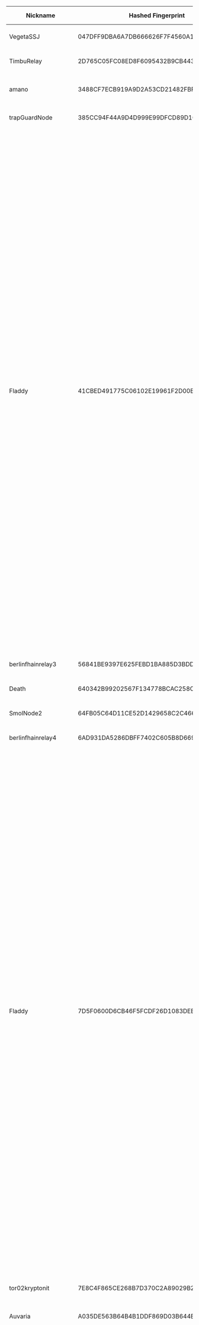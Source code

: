 | Nickname |  Hashed Fingerprint	| Or Addresses | Contact | Running | Flags | Last Seen | First Seen | Last Restarted | Advertised Bandwidth | Platform | Version | Version Status | Recommended Version | Verified hostnames | Exit policy |
|---|---|---|---|---|---|---|---|---|---|---|---|---|---|---|---|
|VegetaSSJ | 047DFF9DBA6A7DB666626F7F4560A1D7B1135F73 | ["217.123.114.168:9001"] | <myusernameis AT outlook DOT com> | true | Running, V2Dir, Valid | 2025-09-12 20:00:00 | 2025-09-12 16:00:00 | 2025-09-12 15:33:08 | 0 | Tor 0.4.8.17 on Linux | 0.4.8.17 | recommended | true | ["217-123-114-168.cable.dynamic.v4.ziggo.nl"] | ["reject *:*"]|
|TimbuRelay | 2D765C05FC08ED8F6095432B9CB443036975EEA1 | ["90.191.35.58:9443"] | N/A | true | Running, V2Dir, Valid | 2025-09-12 20:00:00 | 2025-09-12 16:00:00 | 2025-09-12 18:07:55 | 0 | Tor 0.4.8.17 on Linux | 0.4.8.17 | recommended | true | ["58-35-191-90.dyn.estpak.ee"] | ["reject *:*"]|
|amano | 3488CF7ECB919A9D2A53CD21482FBF395B721A96 | ["157.180.37.67:9001"] | Eder Nucci <eder nucci AT gmail dot com> | true | Running, StaleDesc, V2Dir, Valid | 2025-09-12 20:00:00 | 2025-09-12 01:00:00 | 2025-09-12 00:58:11 | 0 | Tor 0.4.8.17 on Linux | 0.4.8.17 | recommended | true | ["static.67.37.180.157.clients.your-server.de"] | ["reject *:*"]|
|trapGuardNode | 385CC94F44A9D4D999E99DFCD89D1CAD98263405 | ["162.62.225.238:9001"] | your_email@example.com | true | Running, V2Dir, Valid | 2025-09-12 20:00:00 | 2025-09-12 14:00:00 | 2025-09-12 13:15:50 | 0 | Tor 0.4.8.17 on Linux | 0.4.8.17 | recommended | true | N/A | ["reject *:*"]|
|Fladdy | 41CBED491775C06102E19961F2D00BCD5C821CF5 | ["91.219.238.161:9006"] | FladloBillo22@proton.me | true | Exit, Running, V2Dir, Valid | 2025-09-12 20:00:00 | 2025-09-12 11:00:00 | 2025-09-12 09:54:50 | 0 | Tor 0.4.8.17 on Linux | 0.4.8.17 | recommended | true | N/A | ["reject 0.0.0.0/8:*","reject 169.254.0.0/16:*","reject 127.0.0.0/8:*","reject 192.168.0.0/16:*","reject 10.0.0.0/8:*","reject 172.16.0.0/12:*","reject 91.219.238.161:*","accept *:20-22","accept *:43","accept *:53","accept *:79-81","accept *:194","accept *:220","accept *:389","accept *:443","accept *:465","accept *:531","accept *:543-544","accept *:554","accept *:563","accept *:587","accept *:636","accept *:706","accept *:853","accept *:873","accept *:902-904","accept *:981","accept *:989-995","accept *:1194","accept *:1220","accept *:1293","accept *:1500","accept *:1533","accept *:1677","accept *:1723","accept *:1755","accept *:1863","accept *:2082","accept *:2083","accept *:2086-2087","accept *:2095-2096","accept *:2102-2104","accept *:3128","accept *:3690","accept *:4321","accept *:4643","accept *:5050","accept *:5190","accept *:5222-5223","accept *:5228","accept *:5900","accept *:6660-6669","accept *:6679","accept *:6697","accept *:8000","accept *:8008","accept *:8074","accept *:8080","accept *:8082","accept *:8087-8088","accept *:8332-8333","accept *:8443","accept *:8888","accept *:9418","accept *:9999","accept *:10000","accept *:11371","accept *:19294","accept *:19638","accept *:50002","accept *:64738","reject *:*"]|
|berlinfhainrelay3 | 56841BE9397E625FEBD1BA885D3BDD390AC9FAE5 | ["5.28.89.19:9914"] | Yannick Dixken yannixk@dixken.de | true | Running, V2Dir, Valid | 2025-09-12 20:00:00 | 2025-09-12 19:00:00 | 2025-09-12 18:42:06 | 0 | Tor 0.4.8.17 on Linux | 0.4.8.17 | recommended | true | N/A | ["reject *:*"]|
|Death | 640342B99202567F134778BCAC258C1A966AD7EE | ["15.204.199.12:47474"] | nobody | true | Running, Valid | 2025-09-12 20:00:00 | 2025-09-12 13:00:00 | 2025-09-12 12:30:41 | 0 | Tor 0.4.8.16 on Linux | 0.4.8.16 | recommended | true | ["exitz.org"] | ["reject *:*"]|
|SmolNode2 | 64FB05C64D11CE52D1429658C2C466E86FAFA2E7 | ["188.68.60.91:8443","[2a03:4000:1b:c6:536d:6f6c:4e6f:6465]:8443"] | 0xFFFFFFFF Random Person | true | Running, V2Dir, Valid | 2025-09-12 20:00:00 | 2025-09-12 18:00:00 | 2025-09-12 17:46:59 | 0 | Tor 0.4.8.17 on Linux | 0.4.8.17 | recommended | true | ["smolno.de"] | ["reject *:*"]|
|berlinfhainrelay4 | 6AD931DA5286DBFF7402C605B8D66949C3700F30 | ["5.28.89.19:9915"] | Yannick Dixken yannixk@dixken.de | true | Running, V2Dir, Valid | 2025-09-12 20:00:00 | 2025-09-12 19:00:00 | 2025-09-12 18:41:54 | 0 | Tor 0.4.8.17 on Linux | 0.4.8.17 | recommended | true | N/A | ["reject *:*"]|
|Fladdy | 7D5F0600D6CB46F5FCDF26D1083DEEF131BAC437 | ["91.219.238.161:9002"] | FladloBillo22@proton.me | true | Exit, Running, V2Dir, Valid | 2025-09-12 20:00:00 | 2025-09-12 11:00:00 | 2025-09-12 09:54:50 | 0 | Tor 0.4.8.17 on Linux | 0.4.8.17 | recommended | true | N/A | ["reject 0.0.0.0/8:*","reject 169.254.0.0/16:*","reject 127.0.0.0/8:*","reject 192.168.0.0/16:*","reject 10.0.0.0/8:*","reject 172.16.0.0/12:*","reject 91.219.238.161:*","accept *:20-22","accept *:43","accept *:53","accept *:79-81","accept *:194","accept *:220","accept *:389","accept *:443","accept *:465","accept *:531","accept *:543-544","accept *:554","accept *:563","accept *:587","accept *:636","accept *:706","accept *:853","accept *:873","accept *:902-904","accept *:981","accept *:989-995","accept *:1194","accept *:1220","accept *:1293","accept *:1500","accept *:1533","accept *:1677","accept *:1723","accept *:1755","accept *:1863","accept *:2082","accept *:2083","accept *:2086-2087","accept *:2095-2096","accept *:2102-2104","accept *:3128","accept *:3690","accept *:4321","accept *:4643","accept *:5050","accept *:5190","accept *:5222-5223","accept *:5228","accept *:5900","accept *:6660-6669","accept *:6679","accept *:6697","accept *:8000","accept *:8008","accept *:8074","accept *:8080","accept *:8082","accept *:8087-8088","accept *:8332-8333","accept *:8443","accept *:8888","accept *:9418","accept *:9999","accept *:10000","accept *:11371","accept *:19294","accept *:19638","accept *:50002","accept *:64738","reject *:*"]|
|tor02kryptonit | 7E8C4F865CE268B7D370C2A89029B23A0D5ED47E | ["86.52.62.47:9091"] | dev.null@kryptonit.org | true | Fast, Running, V2Dir, Valid | 2025-09-12 20:00:00 | 2025-09-12 17:00:00 | 2025-09-12 16:47:20 | 9129984 | Tor 0.4.8.17 on Linux | 0.4.8.17 | recommended | true | ["86-52-62-47.norlyscustomer.net"] | ["reject *:*"]|
|Auvaria | A035DE563B64B4B1DDF869D03B644ED8CA44CF6B | ["5.255.102.162:9001","[2a04:52c0:107:6095::1]:9001"] | N/A | false | Running, V2Dir, Valid | 2025-09-12 04:00:00 | 2025-09-12 03:00:00 | 2025-09-12 02:19:44 | 0 | Tor 0.4.8.17 on Linux | 0.4.8.17 | recommended | true | N/A | ["reject *:*"]|
|Fladdy | A096CED80F44487F208CB9850E77A5AD6034F826 | ["91.219.238.161:9004"] | FladloBillo22@proton.me | true | Exit, Running, V2Dir, Valid | 2025-09-12 20:00:00 | 2025-09-12 11:00:00 | 2025-09-12 09:54:50 | 0 | Tor 0.4.8.17 on Linux | 0.4.8.17 | recommended | true | N/A | ["reject 0.0.0.0/8:*","reject 169.254.0.0/16:*","reject 127.0.0.0/8:*","reject 192.168.0.0/16:*","reject 10.0.0.0/8:*","reject 172.16.0.0/12:*","reject 91.219.238.161:*","accept *:20-22","accept *:43","accept *:53","accept *:79-81","accept *:194","accept *:220","accept *:389","accept *:443","accept *:465","accept *:531","accept *:543-544","accept *:554","accept *:563","accept *:587","accept *:636","accept *:706","accept *:853","accept *:873","accept *:902-904","accept *:981","accept *:989-995","accept *:1194","accept *:1220","accept *:1293","accept *:1500","accept *:1533","accept *:1677","accept *:1723","accept *:1755","accept *:1863","accept *:2082","accept *:2083","accept *:2086-2087","accept *:2095-2096","accept *:2102-2104","accept *:3128","accept *:3690","accept *:4321","accept *:4643","accept *:5050","accept *:5190","accept *:5222-5223","accept *:5228","accept *:5900","accept *:6660-6669","accept *:6679","accept *:6697","accept *:8000","accept *:8008","accept *:8074","accept *:8080","accept *:8082","accept *:8087-8088","accept *:8332-8333","accept *:8443","accept *:8888","accept *:9418","accept *:9999","accept *:10000","accept *:11371","accept *:19294","accept *:19638","accept *:50002","accept *:64738","reject *:*"]|
|TorRelay9273516178 | A2A8EB2A8B7D05DB4CA807F7A79D5BC9D48D7C1B | ["180.181.204.254:443"] | tor.relay9273516178@protonmail.com | true | Running, V2Dir, Valid | 2025-09-12 20:00:00 | 2025-09-12 19:00:00 | 2025-09-12 18:21:11 | 0 | Tor 0.4.8.17 on Linux | 0.4.8.17 | recommended | true | N/A | ["reject *:*"]|
|oimnidtx | A3159EAEC5290671EA9400F6E068E40EE11EF48D | ["31.17.44.37:9001"] | oimnidtx@4wrd.cc | true | Running, V2Dir, Valid | 2025-09-12 20:00:00 | 2025-09-12 11:00:00 | 2025-09-12 10:04:26 | 0 | Tor 0.4.8.17 on Linux | 0.4.8.17 | recommended | true | ["ip1f112c25.dynamic.kabel-deutschland.de"] | ["reject *:*"]|
|berlinfhainrelay1 | A373210329C44EECE98BDF57CC3F26D660BE53F8 | ["5.28.89.19:9912"] | Yannick Dixken yannixk@dixken.de | true | Running, V2Dir, Valid | 2025-09-12 20:00:00 | 2025-09-12 19:00:00 | 2025-09-12 18:41:53 | 0 | Tor 0.4.8.17 on Linux | 0.4.8.17 | recommended | true | N/A | ["reject *:*"]|
|TRALALA | A65A4654118D418CE517B865340B3D2D10542225 | ["86.54.28.193:9001"] | N/A | true | Running, V2Dir, Valid | 2025-09-12 20:00:00 | 2025-09-12 19:00:00 | 2025-09-12 18:20:09 | 0 | Tor 0.4.8.9 on Linux | 0.4.8.9 | recommended | true | N/A | ["reject *:*"]|
|tor02kryptonit | B1D1D77E93A7621E91CEF2B15A13D7634F4949FF | ["86.52.62.47:15873"] | dev.null@kryptonit.org | true | Running, V2Dir, Valid | 2025-09-12 20:00:00 | 2025-09-12 18:00:00 | 2025-09-12 16:50:04 | 9129984 | Tor 0.4.8.17 on Linux | 0.4.8.17 | recommended | true | ["86-52-62-47.norlyscustomer.net"] | ["reject *:*"]|
|operaTor | BB9C19BDE42CCAE091FD3854DC6B02AF55808D54 | ["162.202.107.146:8443"] | torrelay_operator.isothermally@8shield.net | false | Running, V2Dir, Valid | 2025-09-12 13:00:00 | 2025-09-12 00:00:00 | 2025-09-11 22:50:32 | 61555 | Tor 0.4.8.17 on Linux | 0.4.8.17 | recommended | true | N/A | ["reject *:*"]|
|trapGuardNode | C5146AC9F1565FA755498F7DE976141F1629B3A1 | ["162.62.225.238:9001"] | your_email@example.com | false | Running, V2Dir, Valid | 2025-09-12 14:00:00 | 2025-09-12 14:00:00 | 2025-09-10 09:04:07 | 188862 | Tor 0.4.8.17 on Linux | 0.4.8.17 | recommended | true | N/A | ["reject *:*"]|
|Fladdy | C58456A01D392904530CE0A17131ADF6540A7D11 | ["91.219.238.161:9000"] | FladloBillo22@proton.me | true | Exit, Running, V2Dir, Valid | 2025-09-12 20:00:00 | 2025-09-12 11:00:00 | 2025-09-12 09:54:50 | 0 | Tor 0.4.8.17 on Linux | 0.4.8.17 | recommended | true | N/A | ["reject 0.0.0.0/8:*","reject 169.254.0.0/16:*","reject 127.0.0.0/8:*","reject 192.168.0.0/16:*","reject 10.0.0.0/8:*","reject 172.16.0.0/12:*","reject 91.219.238.161:*","accept *:20-22","accept *:43","accept *:53","accept *:79-81","accept *:194","accept *:220","accept *:389","accept *:443","accept *:465","accept *:531","accept *:543-544","accept *:554","accept *:563","accept *:587","accept *:636","accept *:706","accept *:853","accept *:873","accept *:902-904","accept *:981","accept *:989-995","accept *:1194","accept *:1220","accept *:1293","accept *:1500","accept *:1533","accept *:1677","accept *:1723","accept *:1755","accept *:1863","accept *:2082","accept *:2083","accept *:2086-2087","accept *:2095-2096","accept *:2102-2104","accept *:3128","accept *:3690","accept *:4321","accept *:4643","accept *:5050","accept *:5190","accept *:5222-5223","accept *:5228","accept *:5900","accept *:6660-6669","accept *:6679","accept *:6697","accept *:8000","accept *:8008","accept *:8074","accept *:8080","accept *:8082","accept *:8087-8088","accept *:8332-8333","accept *:8443","accept *:8888","accept *:9418","accept *:9999","accept *:10000","accept *:11371","accept *:19294","accept *:19638","accept *:50002","accept *:64738","reject *:*"]|
|Glaciermonk6 | D16C4CC4B09B5DD3EAE5E29C5A360CAF3EDDE55D | ["178.128.43.7:443","[2a03:b0c0:1:e0::ad0e:1]:443"] | glaciermonk@outlook.com | true | Running, Valid | 2025-09-12 20:00:00 | 2025-09-12 08:00:00 | 2025-09-12 07:29:51 | 0 | Tor 0.4.8.17 on Linux | 0.4.8.17 | recommended | true | N/A | ["reject *:*"]|
|t0nBr0n | DA2381CDA496CA978583BD333AC842B8E95E06A2 | ["46.165.193.215:9100"] | tonbron@tuta.io | true | Exit, Running, V2Dir, Valid | 2025-09-12 20:00:00 | 2025-09-12 14:00:00 | 2025-09-12 13:42:03 | 0 | Tor 0.4.8.17 on Linux | 0.4.8.17 | recommended | true | N/A | ["reject 0.0.0.0/8:*","reject 169.254.0.0/16:*","reject 127.0.0.0/8:*","reject 192.168.0.0/16:*","reject 10.0.0.0/8:*","reject 172.16.0.0/12:*","reject 46.165.193.215:*","accept *:20-21","accept *:43","accept *:53","accept *:80-90","accept *:110","accept *:143","accept *:220","accept *:443","accept *:873","accept *:989-990","accept *:991","accept *:992","accept *:993","accept *:995","accept *:1194","accept *:4321","accept *:5222-5223","accept *:5228","accept *:9418","accept *:11371","accept *:64738","reject *:*"]|
|LoVeYoU | DB31CE134C380D655E33D9EFDC7638593D113335 | ["209.126.13.182:9001","[2605:a140:2280:5070::1]:9001"] | nononolovenononolove@gmail.com | true | Running, V2Dir, Valid | 2025-09-12 20:00:00 | 2025-09-12 04:00:00 | 2025-09-12 03:47:40 | 0 | Tor 0.4.8.10 on Linux | 0.4.8.10 | recommended | true | ["vmi2805070.contaboserver.net"] | ["reject *:*"]|
|berlinfhainrelay2 | F076D28959365B2D46E0DC846900687E2BB9F82C | ["5.28.89.19:9913"] | Yannick Dixken yannixk@dixken.de | true | Running, V2Dir, Valid | 2025-09-12 20:00:00 | 2025-09-12 19:00:00 | 2025-09-12 18:47:00 | 0 | Tor 0.4.8.17 on Linux | 0.4.8.17 | recommended | true | N/A | ["reject *:*"]|
|oimnidtx | FF56C698024E563252C6770C6FAAA035CFEF808D | ["31.17.44.37:9001"] | oimnidtx@4wrd.cc | false | Running, V2Dir, Valid | 2025-09-12 12:00:00 | 2025-09-12 12:00:00 | 2025-09-12 11:14:52 | 0 | Tor 0.4.8.17 on Linux | 0.4.8.17 | recommended | true | ["ip1f112c25.dynamic.kabel-deutschland.de"] | ["reject *:*"]|
